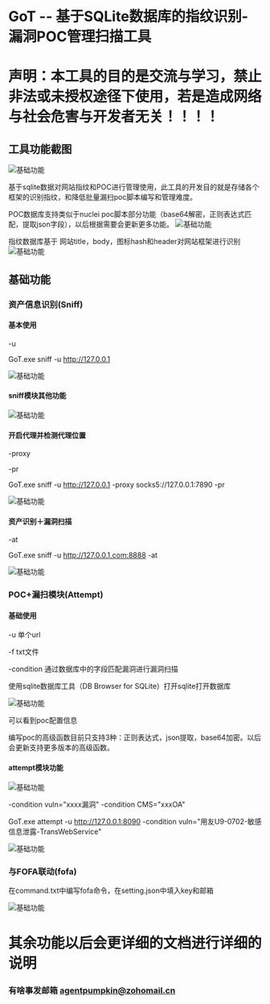 # GoT -- 基于SQLite数据库的指纹识别-漏洞POC管理扫描工具

# 声明：本工具的目的是交流与学习，禁止非法或未授权途径下使用，若是造成网络与社会危害与开发者无关！！！！

## 工具功能截图
![基础功能](https://github.com/AgentVirus/GoT/blob/master/%E5%9B%BE%E7%89%87/1.jpg)

基于sqlite数据对网站指纹和POC进行管理使用，此工具的开发目的就是存储各个框架的识别指纹，和降低批量漏扫poc脚本编写和管理难度。

POC数据库支持类似于nuclei poc脚本部分功能（base64解密，正则表达式匹配，提取json字段），以后根据需要会更新更多功能。
![基础功能](https://github.com/AgentVirus/GoT/blob/master/%E5%9B%BE%E7%89%87/poc.jpg )

指纹数据库基于 网站title，body，图标hash和header对网站框架进行识别
![基础功能](https://github.com/AgentVirus/GoT/blob/master/%E5%9B%BE%E7%89%87/指纹.jpg )

## 基础功能

### 资产信息识别(Sniff)

#### 基本使用

-u

GoT.exe sniff -u http://127.0.0.1

![基础功能](https://github.com/AgentVirus/GoT/blob/master/%E5%9B%BE%E7%89%87/3.jpg)

#### sniff模块其他功能

![基础功能](https://github.com/AgentVirus/GoT/blob/master/%E5%9B%BE%E7%89%87/4.jpg)

#### 开启代理并检测代理位置

-proxy

-pr

GoT.exe sniff -u http://127.0.0.1 -proxy socks5://127.0.0.1:7890 -pr

![基础功能](https://github.com/AgentVirus/GoT/blob/master/%E5%9B%BE%E7%89%87/5.jpg)

#### 资产识别＋漏洞扫描

-at

GoT.exe sniff -u http://127.0.0.1.com:8888 -at

![基础功能](https://github.com/AgentVirus/GoT/blob/master/%E5%9B%BE%E7%89%87/6.jpg)

### POC+漏扫模块(Attempt)

#### 基础使用

-u 单个url

-f txt文件

-condition 通过数据库中的字段匹配漏洞进行漏洞扫描

使用sqlite数据库工具（DB Browser for SQLite）打开sqlite打开数据库

![基础功能](https://github.com/AgentVirus/GoT/blob/master/%E5%9B%BE%E7%89%87/7.jpg)

可以看到poc配置信息

编写poc的高级函数目前只支持3种：正则表达式，json提取，base64加密。以后会更新支持更多版本的高级函数。

#### attempt模块功能

![基础功能](https://github.com/AgentVirus/GoT/blob/master/%E5%9B%BE%E7%89%87/8.jpg)

-condition vuln="xxxx漏洞"
-condition CMS="xxxOA"

GoT.exe attempt -u http://127.0.0.1:8090  -condition vuln="用友U9-0702-敏感信息泄露-TransWebService" 

![基础功能](https://github.com/AgentVirus/GoT/blob/master/%E5%9B%BE%E7%89%87/9.jpg)

### 与FOFA联动(fofa)

在command.txt中编写fofa命令，在setting.json中填入key和邮箱

![基础功能](https://github.com/AgentVirus/GoT/blob/master/%E5%9B%BE%E7%89%87/12.jpg)

# 其余功能以后会更详细的文档进行详细的说明

### 有啥事发邮箱 agentpumpkin@zohomail.cn
